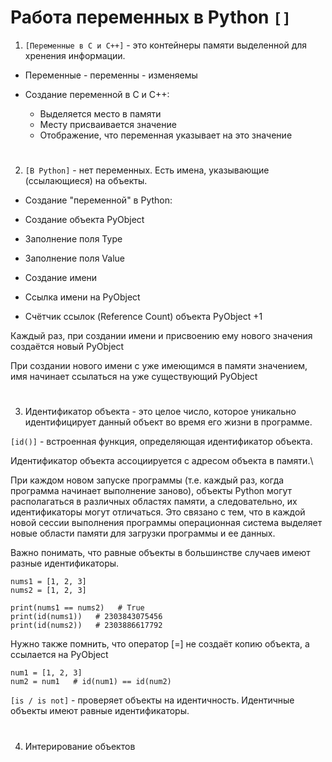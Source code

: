 # Работа переменных в Python `[]`

1. `[Переменные в С и С++]` - это контейнеры памяти выделенной для хренения информации.

- Переменные - переменны - изменяемы

- Создание переменной в С и С++:

     - Выделяется место в памяти
     - Месту присваивается значение
     - Отображение, что переменная указывает на это значение
#

2. `[В Python]` - нет переменных.  Есть имена, указывающие (ссылающиеся) на объекты.

- Создание "переменной" в Python:

- Создание объекта PyObject
- Заполнение поля Type
- Заполнение поля Value
- Создание имени
- Ссылка имени на PyObject
- Счётчик ссылок (Reference Count) объекта PyObject +1

Каждый раз, при создании имени и присвоению ему нового значения создаётся новый PyObject

При создании нового имени с уже имеющимся в памяти значением, имя начинает ссылаться на уже существующий PyObject

#

3. Идентификатор объекта -  это целое число, которое уникально идентифицирует данный объект во время его жизни в программе.

`[id()]` - встроенная функция, определяющая идентификатор объекта.

Идентификатор объекта ассоциируется с адресом объекта в памяти.\

При каждом новом запуске программы (т.е. каждый раз, когда программа начинает выполнение заново), объекты Python могут располагаться в различных областях памяти, а следовательно, их идентификаторы могут отличаться. Это связано с тем, что в каждой новой сессии выполнения программы операционная система выделяет новые области памяти для загрузки программы и ее данных.

Важно понимать, что равные объекты в большинстве случаев имеют разные идентификаторы.

```
nums1 = [1, 2, 3]
nums2 = [1, 2, 3]

print(nums1 == nums2)   # True
print(id(nums1))   # 2303843075456
print(id(nums2))   # 2303886617792
```

Нужно также помнить, что оператор [=] не создаёт копию объекта, а ссылается на PyObject

```
num1 = [1, 2, 3]
num2 = num1   # id(num1) == id(num2)
```

`[is / is not]` - проверяет объекты на идентичность. Идентичные объекты имеют равные идентификаторы.

#

4. Интерирование объектов



















 
